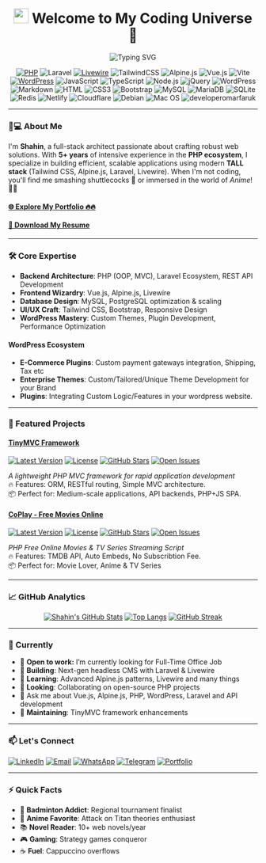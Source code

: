 <h1 align="center"><img src="https://emojis.slackmojis.com/emojis/images/1531849430/4246/blob-sunglasses.gif?1531849430" width="30"/> Welcome to My Coding Universe 🚀</h1>
<p align="center">
  <img src="https://readme-typing-svg.demolab.com/?center=true&font=Fira+Code&pause=1000&width=435&lines=Full-Stack+Web+Developer;Laravel+TALL+Stack+Specialist;Custom+Website+Developer;Vue.Js+SPA+Developer;Custom+Stack+Developer;WordPress+Devel" alt="Typing SVG" />
</p>

<div align="center">
  
[![PHP](https://img.shields.io/badge/PHP-777BB4?style=flat-square&logo=php&logoColor=white)](https://php.net)
![Laravel](https://img.shields.io/badge/Laravel-FF2D20?style=flat-square&logo=laravel&logoColor=white)
[![Livewire](https://img.shields.io/badge/Livewire-4B5563?style=flat-square&logo=laravel-livewire&logoColor=white)](https://laravel-livewire.com)
![TailwindCSS](https://img.shields.io/badge/Tailwind_CSS-38B2AC?style=flat-square&logo=tailwind-css&logoColor=white)
![Alpine.js](https://img.shields.io/badge/Alpine.js-663399?style=flat-square&logo=alpine.js&logoColor=white)
![Vue.js](https://img.shields.io/badge/Vue.js-35495E?style=flat-square&logo=vue.js&logoColor=4FC08D)
![Vite](https://img.shields.io/badge/Vite-593D88?style=flat-square&logo=vite&logoColor=white)
[![WordPress](https://img.shields.io/badge/WordPress-21759B?style=flat-square&logo=wordpress&logoColor=white)](https://wordpress.org)
![JavaScript](https://img.shields.io/badge/JavaScript-F7DF1E?style=flat-square&logo=javascript&logoColor=black)
![TypeScript](https://img.shields.io/badge/TypeScript-007ACC?style=flat-square&logo=typescript&logoColor=white)
![Node.js](https://img.shields.io/badge/Node.js-43853D?style=flat-square&logo=node.js&logoColor=white)
![jQuery](https://img.shields.io/badge/jQuery-0769AD?style=flat-square&logo=jquery&logoColor=white)
![WordPress](https://img.shields.io/badge/Wordpress-21759B?style=flat-square&logo=wordpress&logoColor=white)
![Markdown](https://img.shields.io/badge/Markdown-000000?style=flat-square&logo=markdown&logoColor=white)
![HTML](https://img.shields.io/badge/HTML5-E34F26?style=flat-square&logo=html5&logoColor=white)
![CSS3](https://img.shields.io/badge/CSS3-1572B6?style=flat-square&logo=css3&logoColor=white)
![Bootstrap](https://img.shields.io/badge/Bootstrap-563D7C?style=flat-square&logo=bootstrap&logoColor=white)
![MySQL](https://img.shields.io/badge/MySQL-005C84?style=flat-square&logo=mysql&logoColor=white)
![MariaDB](https://img.shields.io/badge/MariaDB-003545?style=flat-square&logo=mariadb&logoColor=white)
![SQLite](https://img.shields.io/badge/SQLite-07405E?style=flat-square&logo=sqlite&logoColor=white)
![Redis](https://img.shields.io/badge/redis-%23DD0031.svg?&style=flat-square&logo=redis&logoColor=white)
![Netlify](https://img.shields.io/badge/Netlify-00C7B7?style=flat-square&logo=netlify&logoColor=white)
![Cloudflare](https://img.shields.io/badge/Cloudflare-F38020?style=flat-square&logo=Cloudflare&logoColor=white)
![Debian](https://img.shields.io/badge/Debian-A81D33?style=flat-square&logo=debian&logoColor=white)
![Mac OS](https://img.shields.io/badge/macOS-000000?style=flat-square&logo=apple&logoColor=white)
<img src="https://komarev.com/ghpvc/?username=shahinmoyshan&label=Profile%20views&color=0e75b6&style=flat" alt="developeromarfaruk" />


</div>

---

### 👨💻 About Me
I'm **Shahin**, a full-stack architect passionate about crafting robust web solutions. With **5+ years** of intensive experience in the **PHP ecosystem**, I specialize in building efficient, scalable applications using modern **TALL stack** (Tailwind CSS, Alpine.js, Laravel, Livewire). When I'm not coding, you'll find me smashing shuttlecocks 🏸 or immersed in the world of *Anime*! 🧑🚀

#### [🌐 Explore My Portfolio 🔥🔥](https://moyshan.netlify.app)

#### [📝 Download My Resume](https://moyshan.netlify.app/assets/shain-moyshan-resume-3VqB8blh.pdf)

---

### 🛠 Core Expertise
- **Backend Architecture**: PHP (OOP, MVC), Laravel Ecosystem, REST API Development
- **Frontend Wizardry**: Vue.js, Alpine.js, Livewire
- **Database Design**: MySQL, PostgreSQL optimization & scaling
- **UI/UX Craft**: Tailwind CSS, Bootstrap, Responsive Design
- **WordPress Mastery**: Custom Themes, Plugin Development, Performance Optimization

#### WordPress Ecosystem
- **E-Commerce Plugins**: Custom payment gateways integration, Shipping, Tax etc
- **Enterprise Themes**: Custom/Tailored/Unique Theme Development for your Brand
- **Plugins**: Integrating Custom Logic/Features in your wordpress website. 

---

### 🚀 Featured Projects

#### [TinyMVC Framework](https://tinymvc.github.io/)
[![Latest Version](https://img.shields.io/github/v/release/tinymvc/tinymvc?style=flat-square)](https://github.com/tinymvc/tinymvc/releases)
[![License](https://img.shields.io/github/license/tinymvc/tinymvc?style=flat-square)](https://github.com/tinymvc/tinymvc/blob/main/LICENSE)
[![GitHub Stars](https://img.shields.io/github/stars/tinymvc/tinymvc?style=flat-square)](https://github.com/tinymvc/tinymvc/stargazers)
[![Open Issues](https://img.shields.io/github/issues-raw/tinymvc/tinymvc?style=flat-square)](https://github.com/tinymvc/tinymvc/issues)

_A lightweight PHP MVC framework for rapid application development_  
🔥 Features: ORM, RESTful routing, Simple MVC architecture.  
📦 Perfect for: Medium-scale applications, API backends, PHP+JS SPA.


#### [CoPlay - Free Movies Online](https://coplay.evolesoft.com/) 
[![Latest Version](https://img.shields.io/github/v/release/shahinmoyshan/coplay?style=flat-square)](https://github.com/shahinmoyshan/coplay/releases)
[![License](https://img.shields.io/github/license/shahinmoyshan/coplay?style=flat-square)](https://github.com/shahinmoyshan/coplay/blob/main/LICENSE)
[![GitHub Stars](https://img.shields.io/github/stars/shahinmoyshan/coplay?style=flat-square)](https://github.com/shahinmoyshan/coplay/stargazers)
[![Open Issues](https://img.shields.io/github/issues-raw/shahinmoyshan/coplay?style=flat-square)](https://github.com/shahinmoyshan/coplay/issues)

_PHP Free Online Movies & TV Series Streaming Script_  
🔥 Features: TMDB API, Auto Embeds, No Subscribtion Fee.  
📦 Perfect for: Movie Lover, Anime & TV Series 

---

### 📈 GitHub Analytics

<div align="center">

[![Shahin's GitHub Stats](https://github-readme-stats.vercel.app/api?username=shahinmoyshan&show_icons=true&theme=radical&hide_border=true)](https://github.com/shahinmoyshan)
[![Top Langs](https://github-readme-stats.vercel.app/api/top-langs/?username=shahinmoyshan&layout=compact&theme=radical&hide_border=true)](https://github.com/shahinmoyshan)
[![GitHub Streak](https://streak-stats.demolab.com/?user=shahinmoyshan&theme=radical&hide_border=true)](https://git.io/streak-stats)

</div>

---

### 🎯 Currently
- 💼 **Open to work:** I’m currently looking for Full-Time Office Job
- 🔭 **Building**: Next-gen headless CMS with Laravel & Livewire
- 🌱 **Learning**: Advanced Alpine.js patterns, Livewire and many things
- 👯 **Looking**: Collaborating on open-source PHP projects
- 💬 Ask me about Vue.js, Alpine.js, PHP, WordPress, Laravel and API development
- 🚀 **Maintaining**: TinyMVC framework enhancements

---

### 📫 Let's Connect
[![LinkedIn](https://img.shields.io/badge/LinkedIn-0077B5?style=for-the-badge&logo=linkedin&logoColor=white)](https://linkedin.com/in/shahinmoyshan)
[![Email](https://img.shields.io/badge/Email-D14836?style=for-the-badge&logo=gmail&logoColor=white)](mailto:shahin.moyshan2@gmail.com)
[![WhatsApp](https://img.shields.io/badge/WhatsApp-25D366?style=for-the-badge&logo=gmail&logoColor=white)](https://wa.me/8801969467747)
[![Telegram](https://img.shields.io/badge/Telegram-2CA5E0?style=for-the-badge&logo=telegram&logoColor=white)](https://t.me/moyshan2)
[![Portfolio](https://img.shields.io/badge/Portfolio-22D3EE?style=for-the-badge&logo=google-chrome&logoColor=white)](https://moyshan.netlify.app)

---

### ⚡ Quick Facts
- 🏸 **Badminton Addict**: Regional tournament finalist
- 🎌 **Anime Favorite**: Attack on Titan theories enthusiast
- 📚 **Novel Reader**: 10+ web novels/year
- 🎮 **Gaming**: Strategy games conqueror
- ☕ **Fuel**: Cappuccino overflows
